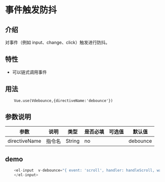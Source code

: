 # 事件触发防抖

## 介绍

对事件（例如 input、change、click）触发进行防抖。

## 特性

- 可以链式调用事件

## 用法

```
    Vue.use(Vdebounce,{directiveName:'debounce'})
```

## 参数说明

| 参数          | 说明   | 类型   | 是否必填 | 可选值 | 默认值   |
| ------------- | ------ | ------ | -------- | ------ | -------- |
| directiveName | 指令名 | String | no       |        | debounce |

## demo

```js
    <el-input  v-debounce="{ event: 'scroll', handler: handleScroll, wait: 100 }">
    </el-input>
```
